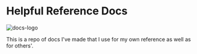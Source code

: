# Helpful Reference Docs

![docs-logo]('./images/docs-logo.png')

This is a repo of docs I've made that I use for my own reference as well as for others'.
